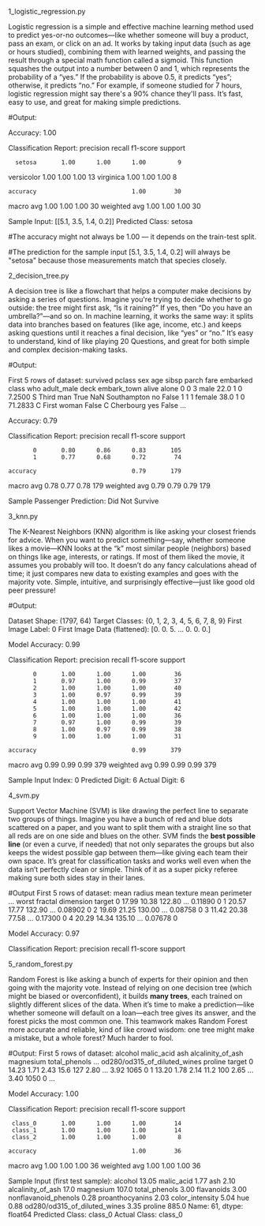 1_logistic_regression.py

Logistic regression is a simple and effective machine learning method used to predict yes-or-no outcomes—like whether someone will buy a product, pass an exam, or click on an ad. It works by taking input data (such as age or hours studied), combining them with learned weights, and passing the result through a special math function called a sigmoid. This function squashes the output into a number between 0 and 1, which represents the probability of a “yes.” If the probability is above 0.5, it predicts “yes”; otherwise, it predicts “no.” For example, if someone studied for 7 hours, logistic regression might say there's a 90% chance they'll pass. It’s fast, easy to use, and great for making simple predictions.


#Output:

Accuracy: 1.00

Classification Report:
              precision    recall  f1-score   support

      setosa       1.00      1.00      1.00         9
  versicolor       1.00      1.00      1.00        13
   virginica       1.00      1.00      1.00         8

    accuracy                           1.00        30
   macro avg       1.00      1.00      1.00        30
weighted avg       1.00      1.00      1.00        30

Sample Input: [[5.1, 3.5, 1.4, 0.2]]
Predicted Class: setosa


#The accuracy might not always be 1.00 — it depends on the train-test split.

#The prediction for the sample input [5.1, 3.5, 1.4, 0.2] will always be "setosa" because those measurements match that species closely.



2_decision_tree.py 

A decision tree is like a flowchart that helps a computer make decisions by asking a series of questions. Imagine you're trying to decide whether to go outside: the tree might first ask, “Is it raining?” If yes, then “Do you have an umbrella?”—and so on. In machine learning, it works the same way: it splits data into branches based on features (like age, income, etc.) and keeps asking questions until it reaches a final decision, like “yes” or “no.” It’s easy to understand, kind of like playing 20 Questions, and great for both simple and complex decision-making tasks.

#Output:

First 5 rows of dataset:
   survived  pclass     sex   age  sibsp  parch     fare embarked  class    who  adult_male deck  embark_town alive  alone
0         0       3    male  22.0      1      0   7.2500        S  Third    man        True  NaN  Southampton    no  False
1         1       1  female  38.0      1      0  71.2833        C  First  woman       False    C    Cherbourg   yes  False
...

Accuracy: 0.79

Classification Report:
              precision    recall  f1-score   support

           0       0.80      0.86      0.83       105
           1       0.77      0.68      0.72        74

    accuracy                           0.79       179
   macro avg       0.78      0.77      0.78       179
weighted avg       0.79      0.79      0.79       179


Sample Passenger Prediction: Did Not Survive



3_knn.py

The K-Nearest Neighbors (KNN) algorithm is like asking your closest friends for advice. When you want to predict something—say, whether someone likes a movie—KNN looks at the “k” most similar people (neighbors) based on things like age, interests, or ratings. If most of them liked the movie, it assumes you probably will too. It doesn’t do any fancy calculations ahead of time; it just compares new data to existing examples and goes with the majority vote. Simple, intuitive, and surprisingly effective—just like good old peer pressure!

#Output:

Dataset Shape: (1797, 64)
Target Classes: {0, 1, 2, 3, 4, 5, 6, 7, 8, 9}
First Image Label: 0
First Image Data (flattened):
 [0. 0. 5. ... 0. 0. 0.]

Model Accuracy: 0.99

Classification Report:
              precision    recall  f1-score   support

           0       1.00      1.00      1.00        36
           1       0.97      1.00      0.99        37
           2       1.00      1.00      1.00        40
           3       1.00      0.97      0.99        39
           4       1.00      1.00      1.00        41
           5       1.00      1.00      1.00        42
           6       1.00      1.00      1.00        36
           7       0.97      1.00      0.99        39
           8       1.00      0.97      0.99        38
           9       1.00      1.00      1.00        31

    accuracy                           0.99       379
   macro avg       0.99      0.99      0.99       379
weighted avg       0.99      0.99      0.99       379

Sample Input Index: 0
Predicted Digit: 6
Actual Digit: 6



4_svm.py

Support Vector Machine (SVM) is like drawing the perfect line to separate two groups of things. Imagine you have a bunch of red and blue dots scattered on a paper, and you want to split them with a straight line so that all reds are on one side and blues on the other. SVM finds the **best possible line** (or even a curve, if needed) that not only separates the groups but also keeps the widest possible gap between them—like giving each team their own space. It’s great for classification tasks and works well even when the data isn’t perfectly clean or simple. Think of it as a super picky referee making sure both sides stay in their lanes.

#Output
First 5 rows of dataset:
   mean radius  mean texture  mean perimeter  ...  worst fractal dimension  target
0       17.99         10.38          122.80  ...                   0.11890       0
1       20.57         17.77          132.90  ...                   0.08902       0
2       19.69         21.25          130.00  ...                   0.08758       0
3       11.42         20.38           77.58  ...                   0.17300       0
4       20.29         14.34          135.10  ...                   0.07678       0

Model Accuracy: 0.97

Classification Report:
              precision    recall  f1-score   support


5_random_forest.py

Random Forest is like asking a bunch of experts for their opinion and then going with the majority vote. Instead of relying on one decision tree (which might be biased or overconfident), it builds **many trees**, each trained on slightly different slices of the data. When it’s time to make a prediction—like whether someone will default on a loan—each tree gives its answer, and the forest picks the most common one. This teamwork makes Random Forest more accurate and reliable, kind of like crowd wisdom: one tree might make a mistake, but a whole forest? Much harder to fool.


#Output:
First 5 rows of dataset:
   alcohol  malic_acid   ash  alcalinity_of_ash  magnesium  total_phenols  ...  od280/od315_of_diluted_wines  proline  target
0    14.23        1.71  2.43              15.6       127           2.80  ...                           3.92     1065       0
1    13.20        1.78  2.14              11.2       100           2.65  ...                           3.40     1050       0
...

Model Accuracy: 1.00

Classification Report:
              precision    recall  f1-score   support

     class_0       1.00      1.00      1.00        14
     class_1       1.00      1.00      1.00        14
     class_2       1.00      1.00      1.00         8

    accuracy                           1.00        36
   macro avg       1.00      1.00      1.00        36
weighted avg       1.00      1.00      1.00        36

Sample Input (first test sample):
alcohol                              13.05
malic_acid                            1.77
ash                                   2.10
alcalinity_of_ash                    17.0
magnesium                           107.0
total_phenols                         3.00
flavanoids                            3.00
nonflavanoid_phenols                  0.28
proanthocyanins                       2.03
color_intensity                       5.04
hue                                   0.88
od280/od315_of_diluted_wines          3.35
proline                             885.0
Name: 61, dtype: float64
Predicted Class: class_0
Actual Class: class_0


